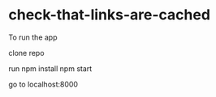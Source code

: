 # check-that-links-are-cached

To run the app

clone repo

run 
npm install 
npm start

go to localhost:8000



